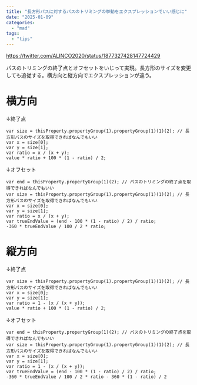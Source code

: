 ```yaml
---
title: "長方形パスに対するパスのトリミングの挙動をエクスプレッションでいい感じに"
date: "2025-01-09"
categories: 
  - "mad"
tags: 
  - "tips"
---
```


https://twitter.com/ALINCO2020/status/1877327428147724429

パスのトリミングの終了点とオフセットをいじって実現。長方形のサイズを変更しても追従する。横方向と縦方向でエクスプレッションが違う。

# 横方向

↓終了点

```
var size = thisProperty.propertyGroup(1).propertyGroup(1)(1)(2); // 長方形パスのサイズを取得できればなんでもいい
var x = size[0];
var y = size[1];
var ratio = x / (x + y);
value * ratio + 100 * (1 - ratio) / 2;
```

↓オフセット

```
var end = thisProperty.propertyGroup(1)(2); // パスのトリミングの終了点を取得できればなんでもいい
var size = thisProperty.propertyGroup(1).propertyGroup(1)(1)(2); // 長方形パスのサイズを取得できればなんでもいい
var x = size[0];
var y = size[1];
var ratio = x / (x + y);
var trueEndValue = (end - 100 * (1 - ratio) / 2) / ratio;
-360 * trueEndValue / 100 / 2 * ratio;
```

# 縦方向

↓終了点

```
var size = thisProperty.propertyGroup(1).propertyGroup(1)(1)(2); // 長方形パスのサイズを取得できればなんでもいい
var x = size[0];
var y = size[1];
var ratio = 1 - (x / (x + y));
value * ratio + 100 * (1 - ratio) / 2;
```

↓オフセット

```
var end = thisProperty.propertyGroup(1)(2); // パスのトリミングの終了点を取得できればなんでもいい
var size = thisProperty.propertyGroup(1).propertyGroup(1)(1)(2); // 長方形パスのサイズを取得できればなんでもいい
var x = size[0];
var y = size[1];
var ratio = 1 - (x / (x + y));
var trueEndValue = (end - 100 * (1 - ratio) / 2) / ratio;
-360 * trueEndValue / 100 / 2 * ratio - 360 * (1 - ratio) / 2
```
